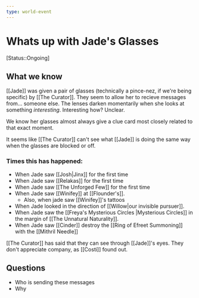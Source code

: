 ```yaml
---
type: world-event
---
```


#  Whats up with Jade's Glasses
[Status::Ongoing]

## What we know
[[Jade]] was given a pair of glasses (technically a pince-nez, if we're being specific) by [[The Curator]]. They seem to allow her to recieve messages from... someone else. The lenses darken momentarily when she looks at something *interesting*. Interesting how? Unclear.

We know her glasses almost always give a clue card most closely related to that exact moment. 

It seems like [[The Curator]] can't see what [[Jade]] is doing the same way when the glasses are blocked or off. 

### Times this has happened:
* When Jade saw [[Josh|Jinx]] for the first time
* When Jade saw [[Relakas]] for the first time
* When Jade saw [[The Unforged Few]] for the first time
* When Jade saw [[Winifey]] at [[Flounder's]].
	* Also, when jade saw [[Winifey]]'s tattoos
* When Jade looked in the direction of [[Willow|our invisible pursuer]].
* When Jade saw the [[Freya's Mysterious Circles |Mysterious Circles]] in the margin of [[The Unnatural Naturality]]. 
* When Jade saw [[Cinder]] destroy the [[Ring of Efreet Summoning]] with the [[Mithril Needle]]

[[The Curator]] has said that they can see through [[Jade]]'s eyes. They don't appreciate company, as [[Costi]] found out.

## Questions

* Who is sending these messages
* Why


